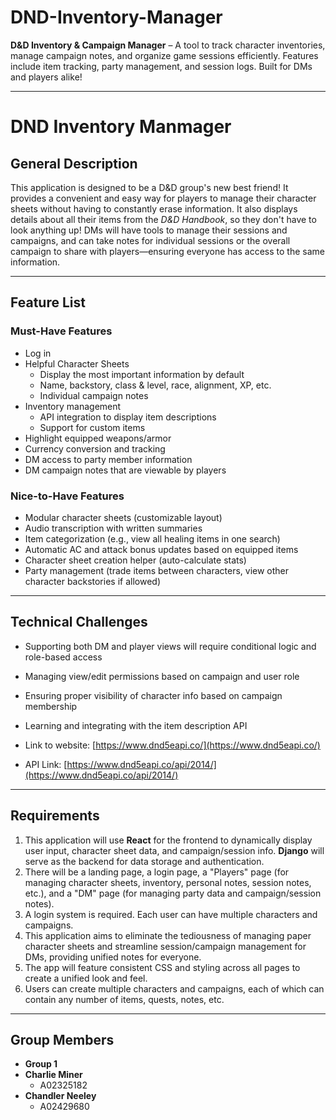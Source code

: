 # DND-Inventory-Manager  
**D&D Inventory & Campaign Manager** – A tool to track character inventories, manage campaign notes, and organize game sessions efficiently. Features include item tracking, party management, and session logs. Built for DMs and players alike!

---

# DND Inventory Manmager  

## General Description  
This application is designed to be a D&D group's new best friend! It provides a convenient and easy way for players to manage their character sheets without having to constantly erase information. It also displays details about all their items from the *D&D Handbook*, so they don't have to look anything up! DMs will have tools to manage their sessions and campaigns, and can take notes for individual sessions or the overall campaign to share with players—ensuring everyone has access to the same information.

---

## Feature List  

### Must-Have Features  
- Log in  
- Helpful Character Sheets  
  - Display the most important information by default  
  - Name, backstory, class & level, race, alignment, XP, etc.  
  - Individual campaign notes  
- Inventory management  
  - API integration to display item descriptions  
  - Support for custom items  
- Highlight equipped weapons/armor  
- Currency conversion and tracking  
- DM access to party member information  
- DM campaign notes that are viewable by players  

### Nice-to-Have Features  
- Modular character sheets (customizable layout)  
- Audio transcription with written summaries  
- Item categorization (e.g., view all healing items in one search)  
- Automatic AC and attack bonus updates based on equipped items  
- Character sheet creation helper (auto-calculate stats)  
- Party management (trade items between characters, view other character backstories if allowed)

---

## Technical Challenges  
- Supporting both DM and player views will require conditional logic and role-based access  
- Managing view/edit permissions based on campaign and user role  
- Ensuring proper visibility of character info based on campaign membership  
- Learning and integrating with the item description API

- Link to website: [https://www.dnd5eapi.co/](https://www.dnd5eapi.co/)  
- API Link: [https://www.dnd5eapi.co/api/2014/](https://www.dnd5eapi.co/api/2014/)

---

## Requirements  

1. This application will use **React** for the frontend to dynamically display user input, character sheet data, and campaign/session info. **Django** will serve as the backend for data storage and authentication.  
2. There will be a landing page, a login page, a "Players" page (for managing character sheets, inventory, personal notes, session notes, etc.), and a "DM" page (for managing party data and campaign/session notes).  
3. A login system is required. Each user can have multiple characters and campaigns.  
4. This application aims to eliminate the tediousness of managing paper character sheets and streamline session/campaign management for DMs, providing unified notes for everyone.  
5. The app will feature consistent CSS and styling across all pages to create a unified look and feel.  
6. Users can create multiple characters and campaigns, each of which can contain any number of items, quests, notes, etc.

---

## Group Members  

- **Group 1**  
- **Charlie Miner**  
  - A02325182  
- **Chandler Neeley**  
  - A02429680
